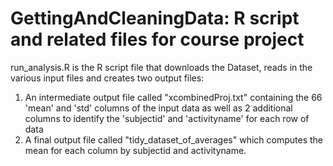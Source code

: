 GettingAndCleaningData: R script and related files for course project
======================================================================

run_analysis.R is the R script file that downloads the Dataset, reads in the various input files and creates two output files:

1. An intermediate output file called "xcombinedProj.txt" containing the 66 'mean' and 'std' columns of the input data as well as 2 additional columns to identify the 'subjectid' and 'activityname' for each row of data
2. A final output file called "tidy_dataset_of_averages" which  computes the mean for each column by subjectid and activityname.


